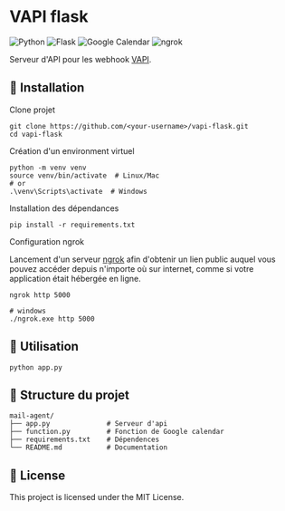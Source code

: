 # VAPI flask
![Python](https://img.shields.io/badge/Python-3670A0?style=flat&logo=python&logoColor=white) ![Flask](https://img.shields.io/badge/Flask-000000?style=flat&logo=flask&logoColor=white) ![Google Calendar](https://img.shields.io/badge/Google_Calendar-4285F4?style=flat&logo=googlecalendar&logoColor=white) ![ngrok](https://img.shields.io/badge/ngrok-1F1E37?style=flat&logo=ngrok&logoColor=white)

Serveur d'API pour les webhook [VAPI](https://vapi.ai/).

## 🔧 Installation

Clone projet
```shell
git clone https://github.com/<your-username>/vapi-flask.git
cd vapi-flask
```

Création d'un environment virtuel
```shell
python -m venv venv
source venv/bin/activate  # Linux/Mac
# or
.\venv\Scripts\activate  # Windows
```

Installation des dépendances
```shell
pip install -r requirements.txt
```

Configuration ngrok

Lancement d'un serveur [ngrok](https://ngrok.com/) afin d'obtenir un lien public auquel vous pouvez accéder depuis n'importe où sur internet, comme si votre application était hébergée en ligne.
```shell
ngrok http 5000

# windows
./ngrok.exe http 5000
```

## 🚀 Utilisation

```shell
python app.py
```

## 📁 Structure du projet

```
mail-agent/
├── app.py              # Serveur d'api 
├── function.py         # Fonction de Google calendar 
├── requirements.txt    # Dépendences
└── README.md           # Documentation
```

## 📝 License

This project is licensed under the MIT License.